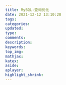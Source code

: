 ```yaml
---
title: MySQL-查询优化
date: 2021-12-12 13:10:28
tags:
categories:
updated:
type:
comments:
description:
keywords:
top_img:
mathjax:
katex:
aside:
aplayer:
highlight_shrink:
---
```


